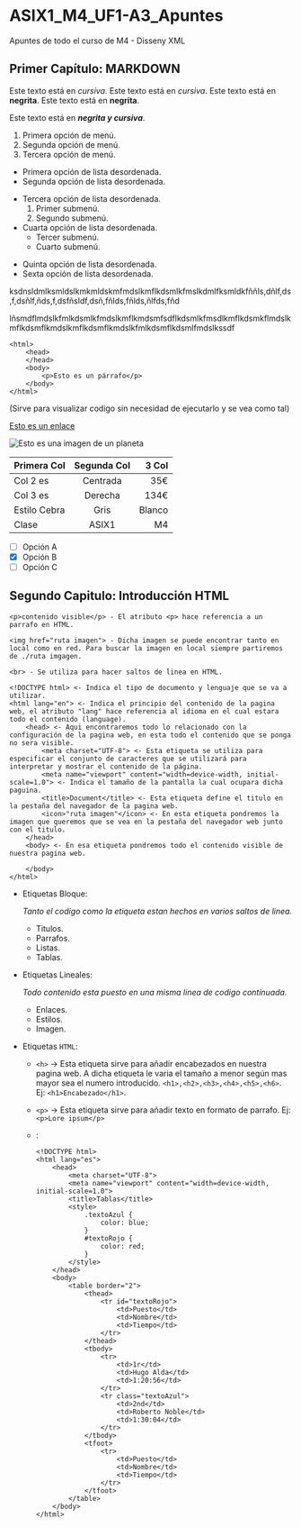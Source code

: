 # ASIX1_M4_UF1-A3_Apuntes

Apuntes de todo el curso de M4 - Disseny XML

## Primer Capítulo: MARKDOWN

Este texto está en *cursiva*.
Este texto está en _cursiva_.
Este texto está en **negrita**.
Este texto está en __negrita__.

Este texto está en **_negrita y cursiva_**.

1. Primera opción de menú.
2. Segunda opción de menú.
3. Tercera opción de menú.

* Primera opción de lista desordenada.
* Segunda opción de lista desordenada.
- Tercera opción de lista desordenada.
    1. Primer submenú.
    2. Segundo submenú.
- Cuarta opción de lista desordenada.
    * Tercer submenú.
    * Cuarto submenú.
+ Quinta opción de lista desordenada.
+ Sexta opción de lista desordenada.

ksdnsldmlksmldslkmkmldskmfmdslkmflkdsmlkfmslkdmlfksmldkfññls,dñlf,ds,f,dsñlf,ñds,f,dsfñsldf,dsñ,fñlds,fñlds,ñlfds,fñd

lñsmdflmdslkfmlkdsmlkfmdslkmflkmdsmfsdflkdsmlkfmsdlkmflkdsmkflmdslkmflkdsmflkmdslkmflkdsmflkmdslkfmlkdsmflkdsmlfmdslkssdf

```
<html>
    <head>
    </head>
    <body>
        <p>Esto es un párrafo</p>
    </body>
</html>
```

(Sirve para visualizar codigo sin necesidad de ejecutarlo y se vea como tal)

[Esto es un enlace](http://joan23.fje.edu "Enlace a la web del cole")

![Esto es una imagen de un planeta](https://github.com/HugoAlda/ASIX1_M4_UF1-A3_Apuntes/blob/main/Escudo%20Bar%C3%A7a.png "Escudo del Barça")

|Primera Col|Segunda Col|3 Col|
|----------------|:-------------:|---------------:|
|Col 2 es|Centrada|35€|
|Col 3 es|Derecha| 134€|
|Estilo Cebra|Gris|Blanco|
|Clase|ASIX1|M4|
-[ ] Opción A
-[X] Opción B
-[ ] Opción C

## Segundo Capitulo: Introducción HTML

```
<p>contenido visible</p> - El atributo <p> hace referencia a un parrafo en HTML.

<img href="ruta imagen"> - Dicha imagen se puede encontrar tanto en local como en red. Para buscar la imagen en local siempre partiremos de ./ruta imgagen.

<br> - Se utiliza para hacer saltos de linea en HTML.
```

```
<!DOCTYPE html> <- Indica el tipo de documento y lenguaje que se va a utilizar.
<html lang="en"> <- Indica el principio del contenido de la pagina web, el atributo "lang" hace referencia al idioma en el cual estara todo el contenido (language).
    <head> <- Aqui encontraremos todo lo relacionado con la configuración de la pagina web, en esta todo el contenido que se ponga no sera visible.
        <meta charset="UTF-8"> <- Esta etiqueta se utiliza para especificar el conjunto de caracteres que se utilizará para interpretar y mostrar el contenido de la página.
        <meta name="viewport" content="width=device-width, initial-scale=1.0"> <- Indica el tamaño de la pantalla la cual ocupara dicha paguina.
        <title>Document</title> <- Esta etiqueta define el titulo en la pestaña del navegador de la pagina web.
        <icon>"ruta imagen"</icon> <- En esta etiqueta pondremos la imagen que queremos que se vea en la pestaña del navegador web junto con el titulo.
    </head>
    <body> <- En esa etiqueta pondremos todo el contenido visible de nuestra pagina web.
        
    </body>
</html>
```

* Etiquetas Bloque:
  
    *Tanto el codigo como la etiqueta estan hechos en varios saltos de linea.*

    - Titulos.
    - Parrafos.
    - Listas.
    - Tablas.

* Etiquetas Lineales:

    *Todo contenido esta puesto en una misma linea de codigo continuada.*

    - Enlaces.
    - Estilos.
    - Imagen.

* Etiquetas ```HTML```:
    
    - ```<h>``` -> Esta etiqueta sirve para añadir encabezados en nuestra pagina web. A dicha etiqueta le varia el tamaño a menor según mas mayor sea el numero introducido. ```<h1>,<h2>,<h3>,<h4>,<h5>,<h6>```. Ej: ```<h1>Encabezado</h1>```.
    - ```<p>``` -> Esta etiqueta sirve para añadir texto en formato de parrafo. Ej: ```<p>Lore ipsum</p>```

    - <table> :
```
<!DOCTYPE html>
<html lang="es">
    <head>
        <meta charset="UTF-8">
        <meta name="viewport" content="width=device-width, initial-scale=1.0">
        <title>Tablas</title>
        <style>
            .textoAzul {
                color: blue;
            }
            #textoRojo {
                color: red;
            }
        </style>
    </head>
    <body>
        <table border="2">
            <thead>
                <tr id="textoRojo">
                    <td>Puesto</td>
                    <td>Nombre</td>
                    <td>Tiempo</td>
                </tr>
            </thead>
            <tbody>
                <tr>
                    <td>1r</td>
                    <td>Hugo Alda</td>
                    <td>1:20:56</td>
                </tr>
                <tr class="textoAzul">
                    <td>2nd</td>
                    <td>Roberto Noble</td>
                    <td>1:30:04</td>
                </tr>
            </tbody>
            <tfoot>
                <tr>
                    <td>Puesto</td>
                    <td>Nombre</td>
                    <td>Tiempo</td>
                </tr>
            </tfoot>
        </table>
    </body>
</html>
```